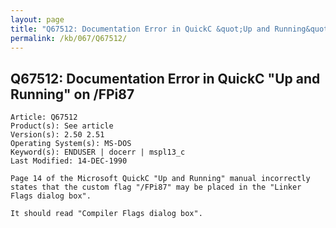 ```yaml
---
layout: page
title: "Q67512: Documentation Error in QuickC &quot;Up and Running&quot; on /FPi87"
permalink: /kb/067/Q67512/
---
```


## Q67512: Documentation Error in QuickC &quot;Up and Running&quot; on /FPi87

	Article: Q67512
	Product(s): See article
	Version(s): 2.50 2.51
	Operating System(s): MS-DOS
	Keyword(s): ENDUSER | docerr | mspl13_c
	Last Modified: 14-DEC-1990
	
	Page 14 of the Microsoft QuickC "Up and Running" manual incorrectly
	states that the custom flag "/FPi87" may be placed in the "Linker
	Flags dialog box".
	
	It should read "Compiler Flags dialog box".
